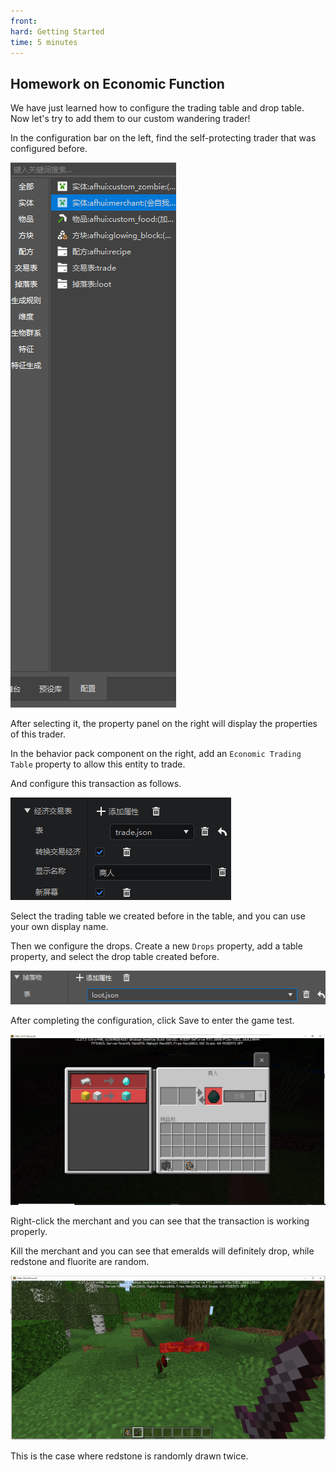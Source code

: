 ```yaml
---
front: 
hard: Getting Started
time: 5 minutes
---
```

## Homework on Economic Function

We have just learned how to configure the trading table and drop table. Now let's try to add them to our custom wandering trader!

In the configuration bar on the left, find the self-protecting trader that was configured before.

![](./images/27.png)

After selecting it, the property panel on the right will display the properties of this trader.

In the behavior pack component on the right, add an `Economic Trading Table` property to allow this entity to trade.

And configure this transaction as follows.

![](./images/28.png)

Select the trading table we created before in the table, and you can use your own display name.

Then we configure the drops. Create a new `Drops` property, add a table property, and select the drop table created before.

![](./images/29.png)

After completing the configuration, click Save to enter the game test.

![](./images/30.png)

Right-click the merchant and you can see that the transaction is working properly.

Kill the merchant and you can see that emeralds will definitely drop, while redstone and fluorite are random.

![](./images/31.png)

This is the case where redstone is randomly drawn twice.